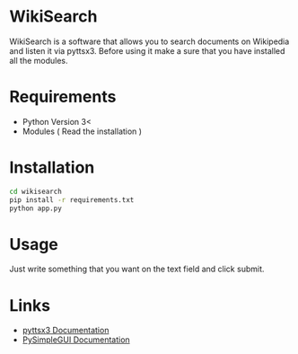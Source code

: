 # WikiSearch
WikiSearch is a software that allows you to search documents on Wikipedia and listen it via pyttsx3. Before using it make a sure that you have installed all the modules.

# Requirements
* Python Version 3<
* Modules ( Read the installation )

# Installation
```sh
cd wikisearch
pip install -r requirements.txt
python app.py
```

# Usage
Just write something that you want on the text field and click submit.

# Links 
* [pyttsx3 Documentation](https://pypi.org/project/pyttsx3/)
* [PySimpleGUI Documentation](https://pypi.org/project/PySimpleGUI/)
